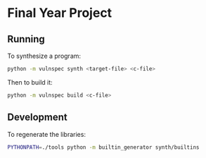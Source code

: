 # Final Year Project

## Running

To synthesize a program:

```bash
python -m vulnspec synth <target-file> <c-file>
```

Then to build it:

```bash
python -m vulnspec build <c-file>
```

## Development

To regenerate the libraries:

```bash
PYTHONPATH=./tools python -m builtin_generator synth/builtins
```

